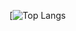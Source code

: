 [![Top Langs](https://github-readme-stats.vercel.app/api/top-langs/?username=akooimak15&layout=compact)
